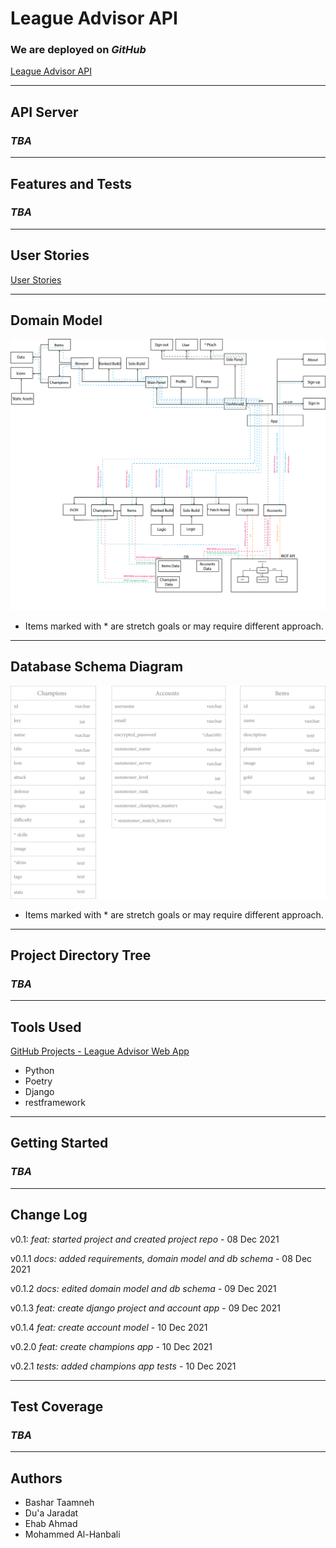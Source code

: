 # League Advisor API

### We are deployed on *GitHub*

[League Advisor API](https://github.com/League-Advisor/league-advisor-api)

---

## API Server

### *TBA*

---

## Features and Tests

### *TBA*

---

## User Stories

[User Stories](https://github.com/orgs/League-Advisor/projects/2)

---

## Domain Model

![Domain Model](assets/Domain_Model.png)

- Items marked with * are stretch goals or may require different approach.

---

## Database Schema Diagram

![Database Schema](assets/Database_Schema.png)

- Items marked with * are stretch goals or may require different approach.

---

## Project Directory Tree

### *TBA*

---

## Tools Used

[GitHub Projects - League Advisor Web App](https://github.com/orgs/League-Advisor/projects/2)

- Python
- Poetry
- Django
- restframework

---

## Getting Started

### *TBA*

---

## Change Log

v0.1: _feat: started project and created project repo_ - 08 Dec 2021

v0.1.1 _docs: added requirements, domain model and db schema_ - 08 Dec 2021

v0.1.2 _docs: edited domain model and db schema_ - 09 Dec 2021

v0.1.3 _feat: create django project and account app_ - 09 Dec 2021

v0.1.4 _feat: create account model_ - 10 Dec 2021

v0.2.0 _feat: create champions app_ - 10 Dec 2021

v0.2.1 _tests: added champions app tests_ - 10 Dec 2021

---

## Test Coverage

### *TBA*

---

## Authors

- Bashar Taamneh
- Du'a Jaradat
- Ehab Ahmad
- Mohammed Al-Hanbali
